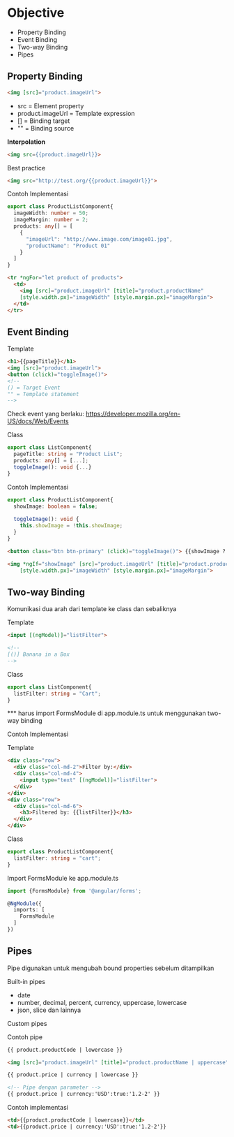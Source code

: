 # Objective
- Property Binding
- Event Binding
- Two-way Binding
- Pipes

## Property Binding
``` html
<img [src]="product.imageUrl">
```

- src = Element property
- product.imageUrl = Template expression
- [] = Binding target
- "" = Binding source


__Interpolation__
``` html
<img src={{product.imageUrl}}>
```

Best practice
``` html
<img src="http://test.org/{{product.imageUrl}}">
```

Contoh Implementasi
``` typescript
export class ProductListComponent{
  imageWidth: number = 50;
  imageMargin: number = 2;
  products: any[] = [
    {
      "imageUrl": "http://www.image.com/image01.jpg",
      "productName": "Product 01"
    }
  ]
}
```

``` html
<tr *ngFor="let product of products">
  <td>
    <img [src]="product.imageUrl" [title]="product.productName"
    [style.width.px]="imageWidth" [style.margin.px]="imageMargin">
  </td>
</tr>
```


## Event Binding
Template
``` html
<h1>{{pageTitle}}</h1>
<img [src]="product.imageUrl">
<button (click)="toggleImage()">
<!-- 
() = Target Event
"" = Template statement
-->
```

Check event yang berlaku: https://developer.mozilla.org/en-US/docs/Web/Events

Class
``` typescript
export class ListComponent{
  pageTitle: string = "Product List";
  products: any[] = [...];
  toggleImage(): void {...}
}
```

Contoh Implementasi
``` typescript
export class ProductListComponent{
  showImage: boolean = false;
  
  toggleImage(): void {
    this.showImage = !this.showImage;
  }
}
```

``` html
<button class="btn btn-primary" (click)="toggleImage()"> {{showImage ? 'Hide' : 'Show'}} Image</button>

<img *ngIf="showImage" [src]="product.imageUrl" [title]="product.productName"
    [style.width.px]="imageWidth" [style.margin.px]="imageMargin">
```


## Two-way Binding
Komunikasi dua arah dari template ke class dan sebaliknya

Template
``` html
<input [(ngModel)]="listFilter">

<!-- 
[()] Banana in a Box
-->
```

Class
``` typescript
export class ListComponent{
  listFilter: string = "Cart";
}
```

*** harus import FormsModule di app.module.ts untuk menggunakan two-way binding

Contoh Implementasi

Template
``` html
<div class="row">
  <div class="col-md-2">Filter by:</div>
  <div class="col-md-4">
    <input type="text" [(ngModel)]="listFilter">
  </div>
</div>
<div class="row">
  <div class="col-md-6">
    <h3>Filtered by: {{listFilter}}</h3>
  </div>
</div>
```

Class
``` typescript
export class ProductListComponent{
  listFilter: string = "cart";
}
```

Import FormsModule ke app.module.ts
``` typescript
import {FormsModule} from '@angular/forms';

@NgModule({
  imports: [
    FormsModule
  ]
})
```

## Pipes
Pipe digunakan untuk mengubah bound properties sebelum ditampilkan

Built-in pipes
- date
- number, decimal, percent, currency, uppercase, lowercase
- json, slice dan lainnya

Custom pipes

Contoh pipe
``` html
{{ product.productCode | lowercase }}

<img [src]="product.imageUrl" [title]="product.productName | uppercase">

{{ product.price | currency | lowercase }}

<!-- Pipe dengan parameter -->
{{ product.price | currency:'USD':true:'1.2-2' }}
```

Contoh implementasi
``` html
<td>{{product.productCode | lowercase}}</td>
<td>{{product.price | currency:'USD':true:'1.2-2'}}

```

